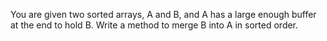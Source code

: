 You are given two sorted arrays, A and B, and A has a large enough buffer at the end to hold B. Write a method to merge B into A in sorted order.